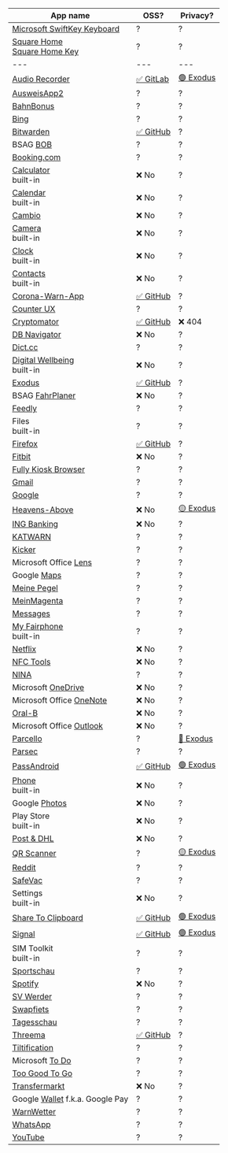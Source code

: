 | App name | OSS? | Privacy? |
|----------|------|----------|
| [Microsoft SwiftKey Keyboard](https://play.google.com/store/apps/details?id=com.touchtype.swiftkey) | ? | ? |
| [Square Home](https://play.google.com/store/apps/details?id=com.ss.squarehome2)<br>[Square Home Key](https://play.google.com/store/apps/details?id=com.ss.squarehome.key) | ? | ? |
| --- | --- | --- |
| [Audio Recorder](https://play.google.com/store/apps/details?id=com.github.axet.audiorecorder) | [✅ GitLab](https://gitlab.com/axet/android-audio-recorder) | [🟢 Exodus](https://reports.exodus-privacy.eu.org/en/reports/com.github.axet.audiorecorder/latest/) |
| [AusweisApp2](https://play.google.com/store/apps/details?id=com.governikus.ausweisapp2) | ? | ? |
| [BahnBonus](https://play.google.com/store/apps/details?id=com.deutschebahn.bahnbonus) | ? | ? |
| [Bing](https://play.google.com/store/apps/details?id=com.microsoft.bing) | ? | ? |
| [Bitwarden](https://play.google.com/store/apps/details?id=com.x8bit.bitwarden) | [✅ GitHub](https://github.com/bitwarden/mobile) | ? |
| BSAG [BOB](https://play.google.com/store/apps/details?id=com.initka.android.bobapp) | ? | ? |
| [Booking.com](https://play.google.com/store/apps/details?id=com.booking) | ? | ? | / |
| [Calculator](https://play.google.com/store/apps/details?id=com.google.android.calculator)<br>built-in | ❌ No | ? |
| [Calendar](https://play.google.com/store/apps/details?id=com.google.android.calendar)<br>built-in | ❌ No | ? |
| [Cambio](https://play.google.com/store/apps/details?id=de.cambio.app) | ❌ No | ? |
| [Camera](https://play.google.com/store/apps/details?id=com.hmdglobal.app.camera)<br>built-in | ❌ No | ? | ? |
| [Clock](https://play.google.com/store/apps/details?id=com.google.android.deskclock)<br>built-in | ❌ No | ? | ? |
| [Contacts](https://play.google.com/store/apps/details?id=com.google.android.contacts)<br>built-in | ❌ No | ? | ? |
| [Corona-Warn-App](https://play.google.com/store/apps/details?id=de.rki.coronawarnapp) | [✅ GitHub](https://github.com/corona-warn-app/cwa-app-android) | ? |
| [Counter UX](https://play.google.com/store/apps/details?id=ru.uxapps.counter) | ? | ? |
| [Cryptomator](https://play.google.com/store/apps/details?id=org.cryptomator) | [✅ GitHub](https://github.com/cryptomator/android) | ❌ 404 |
| [DB Navigator](https://play.google.com/store/apps/details?id=de.hafas.android.db) | ❌ No | ? |
| [Dict.cc](https://play.google.com/store/apps/details?id=cc.dict.dictcc) | ? | ? |
| [Digital Wellbeing](https://play.google.com/store/apps/details?id=com.google.android.apps.wellbeing)<br>built-in | ❌ No | ? |
| [Exodus](https://play.google.com/store/apps/details?id=org.eu.exodus_privacy.exodusprivacy) | [✅ GitHub](https://github.com/Exodus-Privacy/exodus-android-app) | ? |
| BSAG [FahrPlaner](https://play.google.com/store/apps/details?id=de.hafas.android.vbn) | ❌ No | ? |
| [Feedly](https://play.google.com/store/apps/details?id=com.devhd.feedly) | ? | ? |
| Files<br>built-in | ? | ? |
| [Firefox](https://play.google.com/store/apps/details?id=org.mozilla.firefox) | [✅ GitHub](https://github.com/mozilla-mobile/fenix) | ? |
| [Fitbit](https://play.google.com/store/apps/details?id=com.fitbit.FitbitMobile) | ❌ No | ? |
| [Fully Kiosk Browser](https://play.google.com/store/apps/details?id=de.ozerov.fully) | ? | ? |
| [Gmail](https://play.google.com/store/apps/details?id=com.google.android.gm) | ? | ? |
| [Google](https://play.google.com/store/apps/details?id=com.google.android.googlequicksearchbox) | ? | ? |
| [Heavens-Above](https://play.google.com/store/apps/details?id=com.heavens_above.viewer) | ❌ No | [🟡 Exodus](https://reports.exodus-privacy.eu.org/en/reports/com.heavens_above.viewer/latest/) |
| [ING Banking](https://play.google.com/store/apps/details?id=de.ingdiba.bankingapp) | ❌ No | ? |
| [KATWARN](https://play.google.com/store/apps/details?id=de.combirisk.katwarn) | ? | ? |
| [Kicker](https://play.google.com/store/apps/details?id=com.netbiscuits.kicker) | ? | ? |
| Microsoft Office [Lens](https://play.google.com/store/apps/details?id=com.microsoft.office.officelens) | ? | ? |
| Google [Maps](https://play.google.com/store/apps/details?id=com.google.android.apps.maps) | ? | ? |
| [Meine Pegel](https://play.google.com/store/apps/details?id=de.hochwasserzentralen.app) | ? | ? |
| [MeinMagenta](https://play.google.com/store/apps/details?id=de.telekom.android.customercenter) | ? | ? |
| [Messages](https://play.google.com/store/apps/details?id=com.google.android.apps.messaging) | ? | ? |
| [My Fairphone](https://play.google.com/store/apps/details?id=com.fairphone.myfairphone)<br>built-in | ? | ? |
| [Netflix](https://play.google.com/store/apps/details?id=com.netflix.mediaclient) | ❌ No | ? |
| [NFC Tools](https://play.google.com/store/apps/details?id=com.wakdev.wdnfc) | ❌ No | ? |
| [NINA](https://play.google.com/store/apps/details?id=de.materna.bbk.mobile.app) | ? | ? |
| Microsoft [OneDrive](https://play.google.com/store/apps/details?id=com.microsoft.skydrive) | ❌ No | ? |
| Microsoft Office [OneNote](https://play.google.com/store/apps/details?id=com.microsoft.office.onenote) | ❌ No | ? |
| [Oral-B](https://play.google.com/store/apps/details?id=com.pg.oralb.oralbapp) | ❌ No | ? |
| Microsoft Office [Outlook](https://play.google.com/store/apps/details?id=com.microsoft.office.outlook) | ❌ No | ? |
| [Parcello](https://play.google.com/store/apps/details?id=org.parcello) | ? | [🔴 Exodus](https://reports.exodus-privacy.eu.org/en/reports/org.parcello/latest/) |
| [Parsec](https://play.google.com/store/apps/details?id=tv.parsec.client) | ? | ? |
| [PassAndroid](https://play.google.com/store/apps/details?id=org.ligi.passandroid) | [✅ GitHub](https://github.com/ligi/PassAndroid) | [🟢 Exodus](https://reports.exodus-privacy.eu.org/en/reports/org.ligi.passandroid/latest/) |
| [Phone](https://play.google.com/store/apps/details?id=com.google.android.dialer)<br>built-in | ❌ No | ? |
| Google [Photos](https://play.google.com/store/apps/details?id=com.google.android.apps.photos) | ❌ No | ? |
| Play Store<br>built-in | ❌ No | ? |
| [Post & DHL](https://play.google.com/store/apps/details?id=de.dhl.paket) | ❌ No | ? |
| [QR Scanner](https://play.google.com/store/apps/details?id=com.teacapps.barcodescanner) | ? | [🟡 Exodus](https://reports.exodus-privacy.eu.org/en/reports/com.teacapps.barcodescanner/latest/) |
| [Reddit](https://play.google.com/store/apps/details?id=com.reddit.frontpage) | ? | ? |
| [SafeVac](https://play.google.com/store/apps/details?id=de.pei.safevac) | ? | ? |
| Settings<br>built-in | ❌ No | ? |
| [Share To Clipboard](https://play.google.com/store/apps/details?id=com.tengu.sharetoclipboard) | [✅ GitHub](https://github.com/tengusw/share_to_clipboard) | [🟢 Exodus](https://reports.exodus-privacy.eu.org/en/reports/com.tengu.sharetoclipboard/latest/) |
| [Signal](https://play.google.com/store/apps/details?id=org.thoughtcrime.securesms) | [✅ GitHub](https://github.com/signalapp/Signal-Android) | [🟢 Exodus](https://reports.exodus-privacy.eu.org/en/reports/org.thoughtcrime.securesms/latest/) |
| SIM Toolkit<br>built-in | ? | ? |
| [Sportschau](https://play.google.com/store/apps/details?id=de.apptelligence.sportschau.android) | ? | ? |
| [Spotify](https://play.google.com/store/apps/details?id=com.spotify.music) | ❌ No | ? |
| [SV Werder](https://play.google.com/store/apps/details?id=de.werder.werderbremen) | ? | ? |
| [Swapfiets](https://play.google.com/store/apps/details?id=com.swapfiets) | ? | ? |
| [Tagesschau](https://play.google.com/store/apps/details?id=de.tagesschau) | ? | ? |
| [Threema](https://play.google.com/store/apps/details?id=ch.threema.app) | [✅ GitHub](https://github.com/threema-ch/threema-android) | ? |
| [Tiltification](https://play.google.com/store/apps/details?id=de.uni_bremen.informatik.sonification_apps) | ? | ? |
| Microsoft [To Do](https://play.google.com/store/apps/details?id=com.microsoft.todos) | ? | ? |
| [Too Good To Go](https://play.google.com/store/apps/details?id=com.app.tgtg) | ? | ? |
| [Transfermarkt](https://play.google.com/store/apps/details?id=de.transfermarkt.v2) | ❌ No | ? |
| Google [Wallet](https://play.google.com/store/apps/details?id=com.google.android.apps.walletnfcrel) f.k.a. Google Pay | ? | ? |
| [WarnWetter](https://play.google.com/store/apps/details?id=de.dwd.warnapp) | ? | ? |
| [WhatsApp](https://play.google.com/store/apps/details?id=com.whatsapp) | ? | ? |
| [YouTube](https://play.google.com/store/apps/details?id=com.google.android.youtube) | ? | ? |
